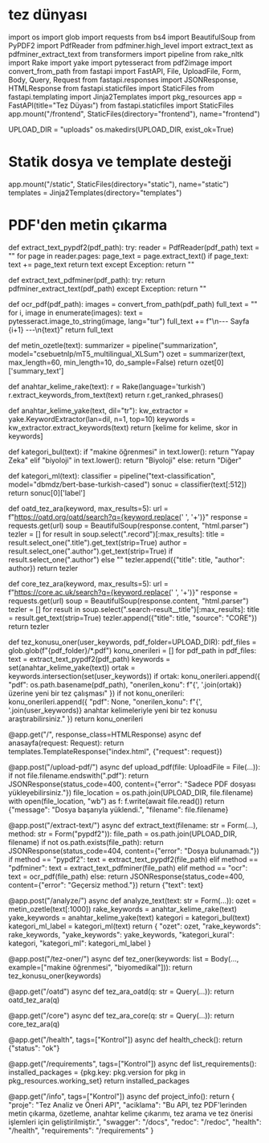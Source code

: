# tez dünyası
import os
import glob
import requests
from bs4 import BeautifulSoup
from PyPDF2 import PdfReader
from pdfminer.high_level import extract_text as pdfminer_extract_text
from transformers import pipeline
from rake_nltk import Rake
import yake
import pytesseract
from pdf2image import convert_from_path
from fastapi import FastAPI, File, UploadFile, Form, Body, Query, Request
from fastapi.responses import JSONResponse, HTMLResponse
from fastapi.staticfiles import StaticFiles
from fastapi.templating import Jinja2Templates
import pkg_resources
app = FastAPI(title="Tez Düyası")
from fastapi.staticfiles import StaticFiles
app.mount("/frontend", StaticFiles(directory="frontend"), name="frontend") 

UPLOAD_DIR = "uploads"
os.makedirs(UPLOAD_DIR, exist_ok=True)

# Statik dosya ve template desteği
app.mount("/static", StaticFiles(directory="static"), name="static")
templates = Jinja2Templates(directory="templates")

# PDF'den metin çıkarma
def extract_text_pypdf2(pdf_path):
    try:
        reader = PdfReader(pdf_path)
        text = ""
        for page in reader.pages:
            page_text = page.extract_text()
            if page_text:
                text += page_text
        return text
    except Exception:
        return ""

def extract_text_pdfminer(pdf_path):
    try:
        return pdfminer_extract_text(pdf_path)
    except Exception:
        return ""

def ocr_pdf(pdf_path):
    images = convert_from_path(pdf_path)
    full_text = ""
    for i, image in enumerate(images):
        text = pytesseract.image_to_string(image, lang="tur")
        full_text += f"\n--- Sayfa {i+1} ---\n{text}"
    return full_text

def metin_ozetle(text):
    summarizer = pipeline("summarization", model="csebuetnlp/mT5_multilingual_XLSum")
    ozet = summarizer(text, max_length=60, min_length=10, do_sample=False)
    return ozet[0]['summary_text']

def anahtar_kelime_rake(text):
    r = Rake(language='turkish')
    r.extract_keywords_from_text(text)
    return r.get_ranked_phrases()

def anahtar_kelime_yake(text, dil="tr"):
    kw_extractor = yake.KeywordExtractor(lan=dil, n=1, top=10)
    keywords = kw_extractor.extract_keywords(text)
    return [kelime for kelime, skor in keywords]

def kategori_bul(text):
    if "makine öğrenmesi" in text.lower():
        return "Yapay Zeka"
    elif "biyoloji" in text.lower():
        return "Biyoloji"
    else:
        return "Diğer"

def kategori_ml(text):
    classifier = pipeline("text-classification", model="dbmdz/bert-base-turkish-cased")
    sonuc = classifier(text[:512])
    return sonuc[0]['label']

def oatd_tez_ara(keyword, max_results=5):
    url = f"https://oatd.org/oatd/search?q={keyword.replace(' ', '+')}"
    response = requests.get(url)
    soup = BeautifulSoup(response.content, "html.parser")
    tezler = []
    for result in soup.select(".record")[:max_results]:
        title = result.select_one(".title").get_text(strip=True)
        author = result.select_one(".author").get_text(strip=True) if result.select_one(".author") else ""
        tezler.append({"title": title, "author": author})
    return tezler

def core_tez_ara(keyword, max_results=5):
    url = f"https://core.ac.uk/search?q={keyword.replace(' ', '+')}"
    response = requests.get(url)
    soup = BeautifulSoup(response.content, "html.parser")
    tezler = []
    for result in soup.select(".search-result__title")[:max_results]:
        title = result.get_text(strip=True)
        tezler.append({"title": title, "source": "CORE"})
    return tezler

def tez_konusu_oner(user_keywords, pdf_folder=UPLOAD_DIR):
    pdf_files = glob.glob(f"{pdf_folder}/*.pdf")
    konu_onerileri = []
    for pdf_path in pdf_files:
        text = extract_text_pypdf2(pdf_path)
        keywords = set(anahtar_kelime_yake(text))
        ortak = keywords.intersection(set(user_keywords))
        if ortak:
            konu_onerileri.append({
                "pdf": os.path.basename(pdf_path),
                "onerilen_konu": f"{', '.join(ortak)} üzerine yeni bir tez çalışması"
            })
    if not konu_onerileri:
        konu_onerileri.append({
            "pdf": None,
            "onerilen_konu": f"{', '.join(user_keywords)} anahtar kelimeleriyle yeni bir tez konusu araştırabilirsiniz."
        })
    return konu_onerileri

@app.get("/", response_class=HTMLResponse)
async def anasayfa(request: Request):
    return templates.TemplateResponse("index.html", {"request": request})

@app.post("/upload-pdf/")
async def upload_pdf(file: UploadFile = File(...)):
    if not file.filename.endswith(".pdf"):
        return JSONResponse(status_code=400, content={"error": "Sadece PDF dosyası yükleyebilirsiniz."})
    file_location = os.path.join(UPLOAD_DIR, file.filename)
    with open(file_location, "wb") as f:
        f.write(await file.read())
    return {"message": "Dosya başarıyla yüklendi.", "filename": file.filename}

@app.post("/extract-text/")
async def extract_text(filename: str = Form(...), method: str = Form("pypdf2")):
    file_path = os.path.join(UPLOAD_DIR, filename)
    if not os.path.exists(file_path):
        return JSONResponse(status_code=404, content={"error": "Dosya bulunamadı."})
    if method == "pypdf2":
        text = extract_text_pypdf2(file_path)
    elif method == "pdfminer":
        text = extract_text_pdfminer(file_path)
    elif method == "ocr":
        text = ocr_pdf(file_path)
    else:
        return JSONResponse(status_code=400, content={"error": "Geçersiz method."})
    return {"text": text}

@app.post("/analyze/")
async def analyze_text(text: str = Form(...)):
    ozet = metin_ozetle(text[:1000])
    rake_keywords = anahtar_kelime_rake(text)
    yake_keywords = anahtar_kelime_yake(text)
    kategori = kategori_bul(text)
    kategori_ml_label = kategori_ml(text)
    return {
        "ozet": ozet,
        "rake_keywords": rake_keywords,
        "yake_keywords": yake_keywords,
        "kategori_kural": kategori,
        "kategori_ml": kategori_ml_label
    }

@app.post("/tez-oner/")
async def tez_oner(keywords: list = Body(..., example=["makine öğrenmesi", "biyomedikal"])):
    return tez_konusu_oner(keywords)

@app.get("/oatd")
async def tez_ara_oatd(q: str = Query(...)):
    return oatd_tez_ara(q)

@app.get("/core")
async def tez_ara_core(q: str = Query(...)):
    return core_tez_ara(q)

@app.get("/health", tags=["Kontrol"])
async def health_check():
    return {"status": "ok"}

@app.get("/requirements", tags=["Kontrol"])
async def list_requirements():
    installed_packages = {pkg.key: pkg.version for pkg in pkg_resources.working_set}
    return installed_packages

@app.get("/info", tags=["Kontrol"])
async def project_info():
    return {
        "proje": "Tez Analiz ve Öneri API",
        "aciklama": "Bu API, tez PDF'lerinden metin çıkarma, özetleme, anahtar kelime çıkarımı, tez arama ve tez önerisi işlemleri için geliştirilmiştir.",
        "swagger": "/docs",
        "redoc": "/redoc",
        "health": "/health",
        "requirements": "/requirements"
    }

